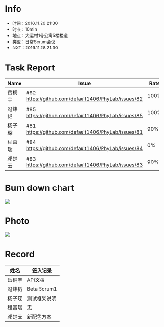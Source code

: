 # Info

* 时间：2016.11.26 21:30
* 时长：10min
* 地点：大运村1号公寓5楼楼道
* 类型：日常Scrum会议
* NXT：2016.11.28 21:30

# Task Report
| Name | Issue                                    | Rate | Difficulties | Time | Expect |
| ---- | ---------------------------------------- | ---- | ------------ | ---- | ------ |
| 岳桐宇  | #82 https://github.com/default1406/PhyLab/issues/82 | 100% | 无            | 1h   | 2h     |
| 冯炜韬  | #85 https://github.com/default1406/PhyLab/issues/85 | 100% | 无            | 6h   | 6h     |
| 杨子琛  | #81 https://github.com/default1406/PhyLab/issues/81 | 90%  | 无            | 1h   | 3h     |
| 程富瑞  | #84 https://github.com/default1406/PhyLab/issues/84 | 0%   | 数据库作业ddl     | 0h   | 3h     |
| 邓楚云  | #83 https://github.com/default1406/PhyLab/issues/83 | 90%  | 无            | 7h   | 6h     |

# Burn down chart

![](http://images2015.cnblogs.com/blog/1033756/201611/1033756-20161127132418596-1129641964.png)

# Photo

![](http://images2015.cnblogs.com/blog/1033756/201611/1033756-20161127002844065-1795143396.jpg)


# Record

| 姓名   | 签入记录        |
| ---- | ----------- |
| 岳桐宇  | API文档       |
| 冯炜韬  | Beta Scrum1 |
| 杨子琛  | 测试框架说明      |
| 程富瑞  | 无           |
| 邓楚云  | 新配色方案       |